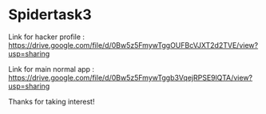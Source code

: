 # Spidertask3
Link for hacker profile :
https://drive.google.com/file/d/0Bw5z5FmywTggOUFBcVJXT2d2TVE/view?usp=sharing

Link for main normal app :
https://drive.google.com/file/d/0Bw5z5FmywTggb3VqejRPSE9lQTA/view?usp=sharing

Thanks for taking interest!
